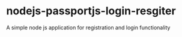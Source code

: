 # nodejs-passportjs-login-resgiter
A simple node js application for registration and login functionality
